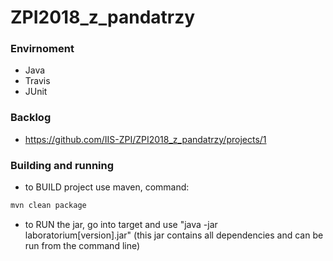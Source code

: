 # ZPI2018_z_pandatrzy
### Envirnoment 
  - Java
  - Travis
  - JUnit
  
### Backlog
  - https://github.com/IIS-ZPI/ZPI2018_z_pandatrzy/projects/1


### Building and running
  - to BUILD project use maven, command:

```bash
mvn clean package
```
  - to RUN the jar, go into target and use "java -jar laboratorium[version].jar" (this jar contains all dependencies and can be run from the command line)
